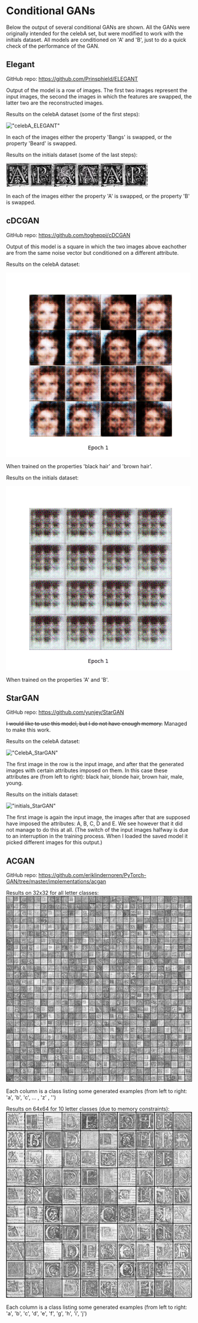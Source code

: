 # Conditional GANs
Below the output of several conditional GANs are shown. All the GANs were originally intended for the celebA set, but were modified to work with the initials dataset. All models are conditioned on 'A' and 'B', just to do a quick check of the performance of the GAN. 

## Elegant
GitHub repo: https://github.com/Prinsphield/ELEGANT

Output of the model is a row of images. The first two images represent the input images, the second the images in which the features are swapped, the latter two are the reconstructed images.

Results on the celebA dataset (some of the first steps):

!["celebA_ELEGANT"](https://github.com/C0rine/InitialsGAN/blob/master/cGANs/images/BangsBeard_swap_ELEGANT.gif "celebA_ELEGANT")

In each of the images either the property 'Bangs' is swapped, or the property 'Beard' is swapped. 

Results on the initials dataset (some of the last steps):

!["initials_ELEGANT"](https://github.com/C0rine/InitialsGAN/blob/master/cGANs/images/AB_swap_ELEGANT.gif "initials_ELEGANT")

In each of the images either the property 'A'  is swapped, or the property 'B' is swapped. 



## cDCGAN
GitHub repo: https://github.com/togheppi/cDCGAN

Output of this model is a square in which the two images above eachother are from the same noise vector but conditioned on a different attribute.

Results on the celebA dataset:

!["celeba_cDCGAN"](https://github.com/C0rine/InitialsGAN/blob/master/cGANs/images/CelebA_cDCGAN_epochs_20.gif "celeba_cDCGAN")

When trained on the properties 'black hair' and 'brown hair'. 

Results on the initials dataset:

!["initials_cDCGAN"](https://github.com/C0rine/InitialsGAN/blob/master/cGANs/images/initials_cDCGAN_epochs_20.gif "initials_cDCGAN")

When trained on the properties 'A' and 'B'.


## StarGAN
GitHub repo: https://github.com/yunjey/StarGAN

~~I would like to use this model, but I do not have enough memory.~~
Managed to make this work. 

Results on the celebA dataset:

!["CelebA_StarGAN"](https://github.com/C0rine/InitialsGAN/blob/master/cGANs/images/CelebA_StarGAN.gif "CelebA_StarGAN")

The first image in the row is the input image, and after that the generated images with certain attributes imposed on them. In this case these attributes are (from left to right): black hair, blonde hair, brown hair, male, young. 

Results on the initials dataset:

!["initials_StarGAN"](https://github.com/C0rine/InitialsGAN/blob/master/cGANs/images/initials_StarGAN.gif "initials_StarGAN")

The first image is again the input image, the images after that are supposed have imposed the attributes: A, B, C, D and E. We see however that it did not manage to do this at all. 
(The switch of the input images halfway is due to an interruption in the training process. When I loaded the saved model it picked different images for this output.)

## ACGAN
GitHub repo: https://github.com/eriklindernoren/PyTorch-GAN/tree/master/implementations/acgan

Results on 32x32 for all letter classes: 
!["ACGAN_32x32"](https://github.com/C0rine/InitialsGAN/blob/master/cGANs/images/ACGAN_32x32.png "ACGAN_32x32")

Each column is a class listing some generated examples (from left to right: 'a', 'b', 'c', ... , 'z' , '')

Results on 64x64 for 10 letter classes (due to memory constraints):
!["ACGAN_64x64"](https://github.com/C0rine/InitialsGAN/blob/master/cGANs/images/ACGAN_64x64.png "ACGAN_64x64")

Each column is a class listing some generated examples (from left to right: 'a', 'b', 'c', 'd', 'e', 'f', 'g', 'h', 'i', 'j')
